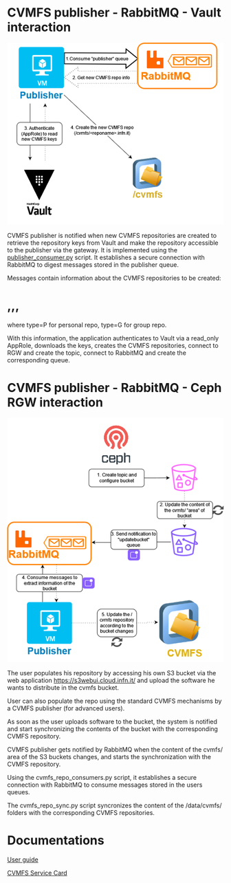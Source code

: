 

# CVMFS publisher - RabbitMQ - Vault interaction

![ScreenShot](images/Publisher-vault-interaction.png)

CVMFS publisher is notified when new CVMFS repositories are created to retrieve the repository keys from Vault and make the repository accessible to the publisher via the gateway.
It is implemented using the [publisher_consumer.py](https://baltig.infn.it/infn-cloud/wp6/cvmfs-publisher/-/blob/main/scripts/publisher_consumer.py?ref_type=heads) script. 
It establishes a secure connection with RabbitMQ to digest messages stored in the publisher queue.
        
Messages contain information about the CVMFS repositories to be created:

# <AAI name>,<iam subject>,<repo-name>,<type>

where type=P for personal repo, type=G for group repo.

With this information, the application authenticates to Vault via a read_only AppRole, downloads the keys, creates the CVMFS repositories, connect to RGW and create the topic, connect to RabbitMQ and create the corresponding queue. 



# CVMFS publisher - RabbitMQ - Ceph RGW interaction

![ScreenShot](images/Cephrwg-rabbitmq-publisher.png)


The user populates his repository by accessing his own S3 bucket via the web application https://s3webui.cloud.infn.it/ and upload the software he wants to distribute in the cvmfs bucket. 

User can also populate the repo using the standard CVMFS mechanisms by a CVMFS publisher (for advanced users).

As soon as the user uploads software to the bucket, the system is notified and start synchronizing the contents of the bucket with the corresponding CVMFS repository.

CVMFS publisher gets notified by RabbitMQ when the content of the cvmfs/ area of the S3 buckets changes, and starts the synchronization with the CVMFS repository.

Using the cvmfs_repo_consumers.py script, it establishes a secure connection with RabbitMQ to consume messages stored in the users queues.

The cvmfs_repo_sync.py script syncronizes the content of the /data/cvmfs/<reponame> folders with the corresponding CVMFS repositories.


# Documentations

[User guide](https://confluence.infn.it/display/INFNCLOUD/Software+Management+user+guide)

[CVMFS Service Card](https://confluence.infn.it/display/INFNCLOUD/CVMFS+Service+Card)